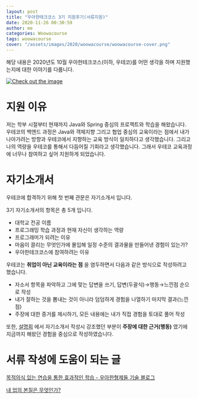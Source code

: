 ```yaml
---
layout: post
title: "우아한테크코스 3기 지원후기(서류지원)"
date: 2020-11-26 00:30:59
author: me
categories: Woowacourse
tags: woowacourse
cover: "/assets/images/2020/woowacourse/woowacourse-cover.png"
---
```


해당 내용은 2020년도 10월 우아한테크코스(이하, 우테코)를 어떤 생각을 하며 지원했는지에 대한 이야기를 다룹니다. 

<a href="{{ site.2020_woowacourse_img }}/woowacourse-cover.png" data-lightbox="falcon9-large" data-title="Check out the image">
  <img src="{{ site.2020_woowacourse_img }}/woowacourse-cover.png" title="Check out the image">
</a>

# 지원 이유

저는 학부 시절부터 현재까지 Java와 Spring 중심의 프로젝트와 학습을 해왔습니다. 우테코의 백엔드 과정은 Java와 객체지향 그리고 협업 중심의 교육이라는 점에서 내가 나아가려는 방향과 우테코에서 지향하는 교육 방식이 일치하다고 생각했습니다. 그리고 나의 역량을 우테코를 통해서 다듬어질 기회라고 생각했습니다. 그래서 우테코 교육과정에 너무나 참여하고 싶어 지원하게 되었습니다.

# 자기소개서

우테코에 합격하기 위해 첫 번째 관문은 자기소개서 입니다.

3기 자기소개서의 항목은 총 5개 입니다.

- 대학교 전공 이름
- 프로그래밍 학습 과정과 현재 자신이 생각하는 역량
- 프로그래머가 되려는 이유
- 마음이 끌리는 무엇인가에 몰입해 일정 수준의 결과물을 만들어낸 경험이 있는가?
- 우아한테크코스에 참여하려는 이유

우테코는 **취업이 아닌 교육이라는 점** 을 염두하면서 다음과 같은 방식으로 작성하려고 했습니다.

- 자소서 항목을 파악하고 그에 맞는 답변을 쓰기, 답변(두괄식)→행동→느낀점 순으로 작성
- 내가 잘하는 것을 뽐내는 것이 아니라 덤덤하게 경험을 나열하기 마지막 결과(느낀점)
- 주장에 대한 증거를 제시하기, 모든 내용에는 내가 직접 경험을 토대로 풀어 작성

또한, [설명회](https://www.youtube.com/watch?v=9cyAqCdtews&t=6239s&ab_channel=%EB%B0%95%EC%9E%AC%EC%84%B1) 에서 자기소개서 작성시 강조했던 부분이 **주장에 대한 근거(행동)** 였기에 지금까지 해왔던 경험을 중심으로 작성하였습니다.


# 서류 작성에 도움이 되는 글

[목적의식 있는 연습을 통한 효과적인 학습 - 우아한형제들 기술 블로그](https://woowabros.github.io/techcourse/2019/05/02/techcourse.html)

[내 업의 본질은 무엇인가?](https://brunch.co.kr/@javajigi/14)